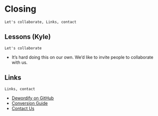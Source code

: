 # Closing
`Let's collaborate, Links, contact`


## Lessons (Kyle)
`Let's collaborate`

* It’s hard doing this on our own. We’d like to invite people to collaborate with us.


## Links
`Links, contact`

* [Dewordify on GitHub](https://github.com/BCIT-LTC/dewordify)
* [Conversion Guide](https://ltc.bcit.ca/courseproduction/conversionguide/pages/home.html)
* [Contact Us](https://ltc.bcit.ca/courseproduction/contact.html)